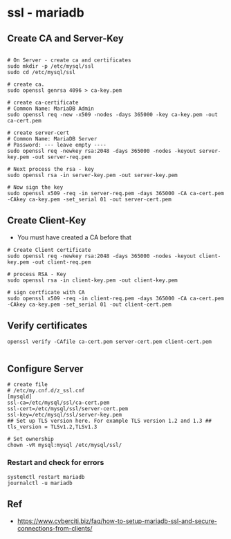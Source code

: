 # ssl - mariadb 

## Create CA and Server-Key 


```

# On Server - create ca and certificates 
sudo mkdir -p /etc/mysql/ssl
sudo cd /etc/mysql/ssl

# create ca.  
sudo openssl genrsa 4096 > ca-key.pem

# create ca-certificate 
# Common Name: MariaDB Admin 
sudo openssl req -new -x509 -nodes -days 365000 -key ca-key.pem -out ca-cert.pem

# create server-cert 
# Common Name: MariaDB Server
# Password: --- leave empty ----
sudo openssl req -newkey rsa:2048 -days 365000 -nodes -keyout server-key.pem -out server-req.pem

# Next process the rsa - key 
sudo openssl rsa -in server-key.pem -out server-key.pem

# Now sign the key 
sudo openssl x509 -req -in server-req.pem -days 365000 -CA ca-cert.pem -CAkey ca-key.pem -set_serial 01 -out server-cert.pem

```

## Create Client-Key 

  * You must have created a CA before that 
  
```
# Create Client certificate 
sudo openssl req -newkey rsa:2048 -days 365000 -nodes -keyout client-key.pem -out client-req.pem

# process RSA - Key 
sudo openssl rsa -in client-key.pem -out client-key.pem

# sign certficate with CA 
sudo openssl x509 -req -in client-req.pem -days 365000 -CA ca-cert.pem -CAkey ca-key.pem -set_serial 01 -out client-cert.pem
```

## Verify certificates 

```
openssl verify -CAfile ca-cert.pem server-cert.pem client-cert.pem


```

## Configure Server 
```
# create file 
# /etc/my.cnf.d/z_ssl.cnf 
[mysqld]
ssl-ca=/etc/mysql/ssl/ca-cert.pem
ssl-cert=/etc/mysql/ssl/server-cert.pem
ssl-key=/etc/mysql/ssl/server-key.pem
## Set up TLS version here. For example TLS version 1.2 and 1.3 ##
tls_version = TLSv1.2,TLSv1.3

# Set ownership 
chown -vR mysql:mysql /etc/mysql/ssl/

```

### Restart and check for errors 
```
systemctl restart mariadb
journalctl -u mariadb 

```












## Ref 

  * https://www.cyberciti.biz/faq/how-to-setup-mariadb-ssl-and-secure-connections-from-clients/
  
  ```
